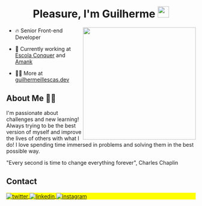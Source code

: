 <h1 align="center">Pleasure, I'm Guilherme
  <img src="https://raw.githubusercontent.com/kaueMarques/kaueMarques/master/hi.gif" width="30" height="30">
</h1>

<img height="300" position="absolute" align="right" src="https://webcorp.com.br/man-coding.png">

- 🔥 Senior Front-end Developer

- 🔭 Currently working at [Escola Conquer](https://conquer.plus) and [Amank](https://amank.com.br)

<!-- - ▶️ I have a YouTube channel [youtube.com/guiillescas](https://youtube.com/guiillescas) -->

- 👨‍💻 More at [guilhermeillescas.dev](https://guilhermeillescas.dev)

<h2>About Me 🤙🏼</h2>
<p>
  I'm passionate about challenges and new learning! Always trying to be the best version of myself and improve the lives of others with what I do!
  I love spending time immersed in problems and solving them in the best possible way.

  "Every second is time to change everything forever", Charles Chaplin
</p>

<h2>Contact</h2>

<p align="left" style="background:yellow">
  <a href="https://twitter.com/guiillescas" target="_blank">
    <img align="center" src="https://img.shields.io/badge/-guiillescas-05122A?style=flat&logo=twitter" alt="twitter"/>  
  </a>
  <a href="https://linkedin.com/in/guilherme-illescas" target="_blank">
    <img align="center" src="https://img.shields.io/badge/-guilhermeillescas-05122A?style=flat&logo=linkedin" alt="linkedin"/>
  </a>
  <a href="https://instagram.com/gui.illescas" target="_blank">
   <img align="center" src="https://img.shields.io/badge/-gui.illescas-05122A?style=flat&logo=instagram" alt="instagram"/>
  </a>
  <!-- <a href="https://youtube.com/maykbrito" target="_blank">
   <img align="center" src="https://img.shields.io/badge/-maykbrito-05122A?style=flat&logo=youtube" alt="youtube"/>
  </a> -->
</p>

